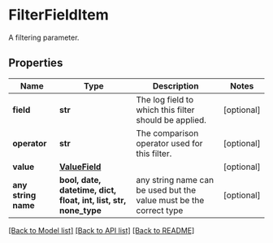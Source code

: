 # FilterFieldItem

A filtering parameter.

## Properties
Name | Type | Description | Notes
------------ | ------------- | ------------- | -------------
**field** | **str** | The log field to which this filter should be applied. | [optional] 
**operator** | **str** | The comparison operator used for this filter. | [optional] 
**value** | [**ValueField**](ValueField.md) |  | [optional] 
**any string name** | **bool, date, datetime, dict, float, int, list, str, none_type** | any string name can be used but the value must be the correct type | [optional]

[[Back to Model list]](../README.md#documentation-for-models) [[Back to API list]](../README.md#documentation-for-api-endpoints) [[Back to README]](../README.md)


